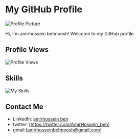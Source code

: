 # My GitHub Profile

![Profile Picture](https://avatars.githubusercontent.com/u/128216541?s=96&v=4)

Hi, I'm amirhossein behnoosh! Welcome to my GitHub profile.

## Profile Views

![Profile Views](https://komarev.com/ghpvc/?username=amirhossein-beh)

## Skills

![My Skills](https://skillicons.dev/icons?i=js,ts,angular,html,css,sass,nodejs,java,vuejs,vuetify,discord,github,git,phpstorm,vscode,idea,mysql)

## Contact Me

- LinkedIn: [amirhossein beh](https://www.linkedin.com/in/amir-hossein-behnoosh-04575b202/)
- twitter: [https://twitter.com/AmirHossein_beh]
- gmail:[amirhosseinbehnoosh@gmail.com]
